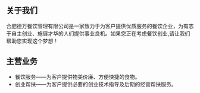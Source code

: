 ## 关于我们
合肥德万餐饮管理有限公司是一家致力于为客户提供优质服务的餐饮企业，为有志于自主创业、施展才华的人们提供事业良机。如果您正在考虑餐饮创业,请让我们帮助您实现这个梦想！
## 主营业务
* 餐饮服务——为客户提供物美价廉、方便快捷的食物。
* 创业帮扶——为客户提供必要的创业技术指导及后期的经营帮扶服务。

